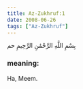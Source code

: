 ```yaml
---
title: Az-Zukhruf:1
date: 2008-06-26
tags: ["Az-Zukhruf"]
---
```

بِسْمِ اللَّهِ الرَّحْمَٰنِ الرَّحِيمِ حم
### meaning: 
Ha, Meem.
